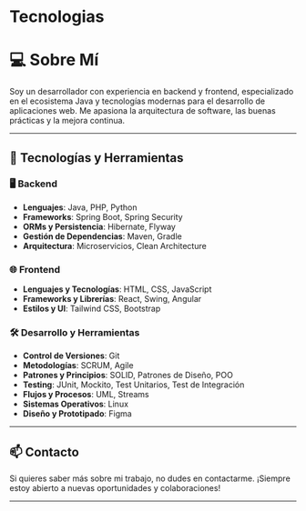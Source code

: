# Tecnologias
# 💻 Sobre Mí
Soy un desarrollador con experiencia en backend y frontend, especializado en el ecosistema Java y tecnologías modernas para el desarrollo de aplicaciones web. Me apasiona la arquitectura de software, las buenas prácticas y la mejora continua.

---

## 🚀 Tecnologías y Herramientas

### 🖥️ Backend
- **Lenguajes**: Java, PHP, Python
- **Frameworks**: Spring Boot, Spring Security
- **ORMs y Persistencia**: Hibernate, Flyway
- **Gestión de Dependencias**: Maven, Gradle
- **Arquitectura**: Microservicios, Clean Architecture

### 🌐 Frontend
- **Lenguajes y Tecnologías**: HTML, CSS, JavaScript
- **Frameworks y Librerías**: React, Swing, Angular
- **Estilos y UI**: Tailwind CSS, Bootstrap

### 🛠️ Desarrollo y Herramientas
- **Control de Versiones**: Git
- **Metodologías**: SCRUM, Agile
- **Patrones y Principios**: SOLID, Patrones de Diseño, POO
- **Testing**: JUnit, Mockito, Test Unitarios, Test de Integración
- **Flujos y Procesos**: UML, Streams
- **Sistemas Operativos**: Linux
- **Diseño y Prototipado**: Figma

---

## 📫 Contacto
Si quieres saber más sobre mi trabajo, no dudes en contactarme. ¡Siempre estoy abierto a nuevas oportunidades y colaboraciones!

---
